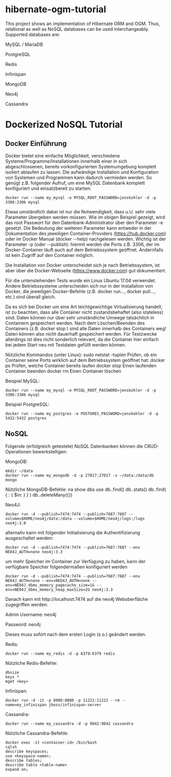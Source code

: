 # hibernate-ogm-tutorial

This project shows an implementation of Hibernate ORM and OGM. Thus, relational as well as NoSQL databases can be used interchangeably. 
Supported databases are:

MySQL / MariaDB

PostgreSQL

Redis

Infinispan

MongoDB

Neo4j

Cassandra


# Dockerized NoSQL Tutorial

## Docker Einführung

Docker bietet eine einfache Möglichkeit, verschiedene Systeme/Programme/Installationen innerhalb einer in sich abgeschlossenen, bereits vorkonfigurierten Systemumgebung komplett isoliert ablaufen zu lassen. 
Die aufwändige Installation und Konfiguration von Systemen und Programmen kann dadurch vermieden werden. So genügt z.B. folgender Aufruf, um eine MySQL Datenbank komplett konfiguriert und einsatzbereit zu starten:

    docker run --name my_mysql -e MYSQL_ROOT_PASSWORD=jenskohler -d -p 3306:3306 mysql

Etwas umständlich dabei ist nur die Notwendigkeit, dass u.U. sehr viele Parameter übergeben werden müssen. Wie im obigen Beispiel gezeigt, wird das root Passwort für den Datenbank-Administrator über den Parameter -e gesetzt. Die Bedeutung der weiteren Parameter kann entweder in der Dokumentation des jeweiligen Container-Providers (https://hub.docker.com) oder im Docker Manual (docker --help) nachgelesen werden.
Wichtig ist der Parameter -p (oder --publish): hiermit werden die Ports z.B. 3306, der im Docker-Container läuft auch auf dem Betriebssystem geöffnet. Andernfalls ist kein Zugriff auf den Container möglich. 

Die Installation von Docker unterscheidet sich je nach Betriebssystem, ist aber über die Docker-Webseite (https://www.docker.com) gut dokumentiert.

Für die untenstehenden Tests wurde ein Linux Ubuntu 17.04 verwendet. Andere Betriebssysteme unterscheiden sich nur in der Installation von Docker, die jeweiligen Docker-Befehle (z.B. docker run…, docker pull…, etc.) sind überall gleich. 

Da es sich bei Docker um eine Art leichtgewichtige Virtualisierung handelt, ist zu beachten, dass alle Container nicht zustandsbehaftet (also stateless) sind. Daten können nur über sehr umständliche Umwege tatsächlich in Containern gespeichert werden. Nach dem Löschen/Beenden des Containers (z.B. docker stop <container-id>) sind alle Daten innerhalb des Containers weg! Daten können also nicht dauerhaft gespeichert werden. Für Testzwecke allerdings ist dies nicht sonderlich relevant, da die Container hier einfach bei jedem Start neu mit Testdaten gefüllt werden können. 

Nützliche Kommandos (unter Linux):
    sudo netstat -tuplen
Prüfen, ob ein Container seine Ports wirklich auf dem Betriebssystem geöffnet hat: 
    docker ps
Prüfen, welche Container bereits laufen
    docker stop <container-id>
Einen laufenden Container beenden
    docker rm <container-id>
Einen Container löschen


Beispiel MySQL:

    docker run --name my_mysql -e MYSQL_ROOT_PASSWORD=jenskohler -d -p 3306:3306 mysql
    
Beispiel PostgreSQL:

    docker run --name my_postgres -e POSTGRES_PASSWORD=jenskohler -d -p 5432:5432 postgres

## NoSQL

Folgende (erfolgreich getestete) NoSQL Datenbanken können die CRUD-Operationen bewerkstelligen:

MongoDB:

    mkdir ~/data
    docker run --name my_mongodb -d -p 27017:27017 -v ~/data:/data/db mongo
    
Nützliche MongoDB-Befehle:
na
    show dbs
    use <database-name>
    db.<collection-name>.find()
    db.<collection-name>.stats()
    db.<collection-name>.find( { <attribute-name>: { $in: <attribute-value> } } )
    db.<collection-name>.deleteMany({})

Neo4J: 

    docker run -d --publish=7474:7474 --publish=7687:7687 --volume=$HOME/neo4j/data:/data --volume=$HOME/neo4j/logs:/logs neo4j:3.0

alternativ kann mit folgender Initialisierung die Authentifizierung ausgeschaltet werden:

    docker run -d --publish=7474:7474 --publish=7687:7687 --env NEO4J_AUTH=none neo4j:3.3

um mehr Speicher im Container zur Verfügung zu haben, kann der verfügbare Speicher folgendermaßen konfiguriert werden

    docker run -d --publish=7474:7474 --publish=7687:7687 --env NEO4J_AUTH=none --env=NEO4J_AUTH=none --env=NEO4J_dbms_memory_pagecache_size=1G --env=NEO4J_dbms_memory_heap_maxSize=2G neo4j:3.3

Danach kann mit http://localhost:7474 auf die neo4j Weboberfläche zugegriffen werden:

Admin Username: neo4j

Password: neo4j

Dieses muss sofort nach dem ersten Login (s.o.) geändert werden.

Redis:

    docker run --name my_redis -d -p 6379:6379 redis
    
Nützliche Redis-Befehle:

    dbsize
    keys *
    mget <key>

Infinispan:

    docker run -d -it -p 8080:8080 -p 11222:11222 --rm --name=my_infinispan jboss/infinispan-server

Cassandra:

    docker run --name my_cassandra -d -p 9042:9042 cassandra

Nützliche Cassandra-Befehle:

    docker exec -it <container-id> /bin/bash
    cqlsh
    describe keyspaces;
    use <keyspace-name>;
    describe tables;
    describe table <table-name>
    expand on;
    
    
